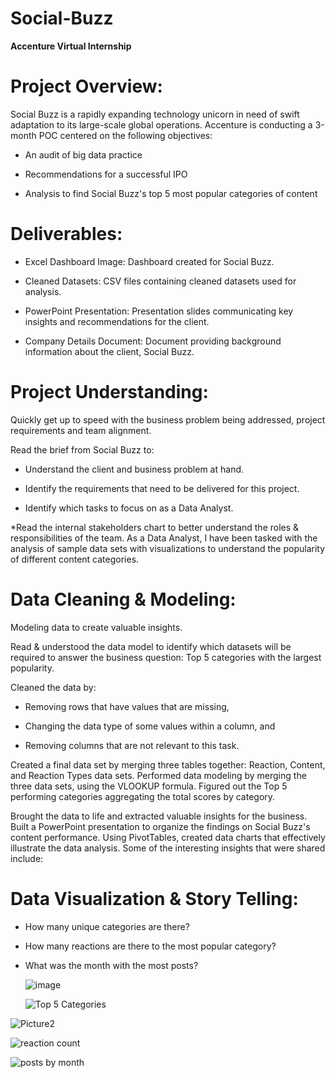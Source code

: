 # Social-Buzz

**Accenture Virtual Internship**

# Project Overview:

Social Buzz is a rapidly expanding technology unicorn in need of swift adaptation to its large-scale global operations. Accenture is conducting a 3-month POC centered on the following objectives:

* An audit of big data practice

* Recommendations for a successful IPO

* Analysis to find Social Buzz's top 5 most popular categories of content

# Deliverables:

* Excel Dashboard Image: Dashboard created for Social Buzz.
  
* Cleaned Datasets: CSV files containing cleaned datasets used for analysis.
  
* PowerPoint Presentation: Presentation slides communicating key insights and recommendations for the client.
  
* Company Details Document: Document providing background information about the client, Social Buzz.

# Project Understanding:

Quickly get up to speed with the business problem being addressed, project requirements and team alignment.

Read the brief from Social Buzz to:

* Understand the client and business problem at hand.

* Identify the requirements that need to be delivered for this project.

* Identify which tasks to focus on as a Data Analyst.

*Read the internal stakeholders chart to better understand the roles & responsibilities of the team. As a Data Analyst, I have been tasked with the analysis of sample data sets with visualizations to understand the popularity of different content categories.

# Data Cleaning & Modeling:

Modeling data to create valuable insights.

Read & understood the data model to identify which datasets will be required to answer the business question: Top 5 categories with the largest popularity.

Cleaned the data by:

- Removing rows that have values that are missing,

- Changing the data type of some values within a column, and

- Removing columns that are not relevant to this task.

Created a final data set by merging three tables together: Reaction, Content, and Reaction Types data sets. Performed data modeling by merging the three data sets, using the VLOOKUP formula. Figured out the Top 5 performing categories aggregating the total scores by category.

Brought the data to life and extracted valuable insights for the business. Built a PowerPoint presentation to organize the findings on Social Buzz's content performance. Using PivotTables, created data charts that effectively illustrate the data analysis. Some of the interesting insights that were shared include:

# Data Visualization & Story Telling:

- How many unique categories are there?

- How many reactions are there to the most popular category?

- What was the month with the most posts?

  ![image](https://github.com/Meenakshipooranik/Social-Buzz/assets/169204410/e71b6413-6710-42a2-b1e0-e49a2a847c9b)

  ![Top 5 Categories](https://github.com/Meenakshipooranik/Social-Buzz/assets/169204410/85594c2d-74a4-411a-aa0c-69319963e2aa)

![Picture2](https://github.com/Meenakshipooranik/Social-Buzz/assets/169204410/892deea2-d9bf-4cc9-ba68-92af6ddd19bd)

![reaction count](https://github.com/Meenakshipooranik/Social-Buzz/assets/169204410/4b6b9261-d4e4-4eb3-80d9-ecfefeed50e3)

![posts by month](https://github.com/Meenakshipooranik/Social-Buzz/assets/169204410/a98132b0-5554-4799-ab52-c90c091edf14)



